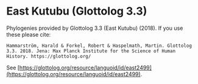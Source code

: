 # East Kutubu (Glottolog 3.3)

Phylogenies provided by Glottolog 3.3 (East Kutubu) (2018). If you use these please cite:

```
Hammarström, Harald & Forkel, Robert & Haspelmath, Martin. Glottolog 3.3. 2018. Jena: Max Planck Institute for the Science of Human History. https://glottolog.org/
```

See  [https://glottolog.org/resource/languoid/id/east2499](https://glottolog.org/resource/languoid/id/east2499).


